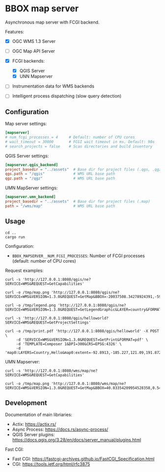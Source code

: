 # BBOX map server

Asynchronous map server with FCGI backend.

Features:
- [x] OGC WMS 1.3 Server
- [ ] OGC Map API Server
- [x] FCGI backends:
  - [X] QGIS Server
  - [X] UNN Mapserver
- [ ] Instrumentation data for WMS backends
- [ ] Intelligent process dispatching (slow query detection)


## Configuration

Map server settings:
```toml
[mapserver]
# num_fcgi_processes = 4     # Default: number of CPU cores
# wait_timeout = 30000       # FCGI wait timeout in ms. Default: 90s
# search_projects = false    # Scan directories and build inventory
```

QGIS Server settings:
```toml
[mapserver.qgis_backend]
project_basedir = "../assets"  # Base dir for project files (.qgs, .qgz)
qgs.path = "/qgis"             # WMS URL base path
qgz.path = "/qgz"              # WMS URL base path
```

UMN MapServer settings:
```toml
[mapserver.umn_backend]
project_basedir = "../assets"  # Base dir for project files (.map)
path = "/wms/map"              # WMS URL base path
```

## Usage

    cd ..
    cargo run

Configuration:
* `BBOX_MAPSERVER__NUM_FCGI_PROCESSES`: Number of FCGI processes (default: number of CPU cores)


Request examples:

    curl -s 'http://127.0.0.1:8080/qgis/ne?SERVICE=WMS&REQUEST=GetCapabilities'

    curl -o /tmp/map.png 'http://127.0.0.1:8080/qgis/ne?SERVICE=WMS&VERSION=1.3.0&REQUEST=GetMap&BBOX=-20037508.34278924391,-5966981.031407224014,19750246.20310878009,17477263.06060761213&CRS=EPSG:900913&WIDTH=1399&HEIGHT=824&LAYERS=country&STYLES=&FORMAT=image/png;%20mode%3D8bit'

    curl -o /tmp/legend.png 'http://127.0.0.1:8080/qgis/ne?SERVICE=WMS&VERSION=1.3.0&REQUEST=GetLegendGraphic&LAYER=country&FORMAT=image/png&STYLE=default&TRANSPARENT=true'

    curl -s 'http://127.0.0.1:8080/qgis/helloworld?SERVICE=WMS&REQUEST=GetProjectSettings'

    curl -o /tmp/print.pdf 'http://127.0.0.1:8080/qgis/helloworld' -X POST \
         -d 'SERVICE=WMS&VERSION=1.3.0&REQUEST=GetPrint&FORMAT=pdf' \
         -d 'TEMPLATE=Composer 1&DPI=300&CRS=EPSG:4326' \
         -d 'map0:LAYERS=Country,Hello&map0:extent=-92.8913,-185.227,121.09,191.872'

UMN Mapserver:

    curl -s 'http://127.0.0.1:8080/wms/map/ne?SERVICE=WMS&REQUEST=GetCapabilities'

    curl -o /tmp/map.png 'http://127.0.0.1:8080/wms/map/ne?SERVICE=WMS&VERSION=1.3.0&REQUEST=GetMap&BBOX=40.83354209954528358,0.542981257600549938,49.84069885574058389,15.5221558872974672&CRS=epsg:4326&WIDTH=1372&HEIGHT=825&LAYERS=country&STYLES=&FORMAT=image%2Fpng%3B%20mode%3D8bit'


## Development

Documentation of main libriaries:
* Actix: https://actix.rs/
* Async Process: https://docs.rs/async-process/
* QGIS Server plugins: https://docs.qgis.org/3.28/en/docs/server_manual/plugins.html

Fast CGI:
* Fast CGI: https://fastcgi-archives.github.io/FastCGI_Specification.html
* CGI: https://tools.ietf.org/html/rfc3875
